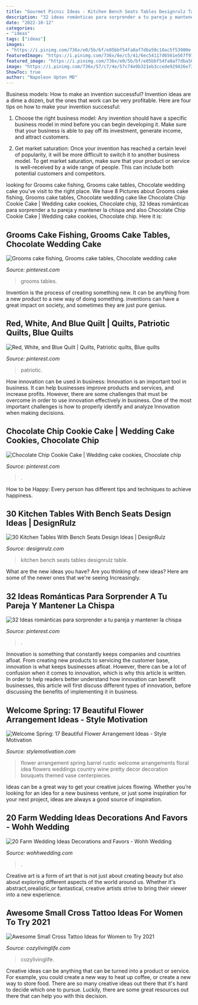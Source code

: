 ```yaml
---
title: "Gourmet Picnic Ideas - Kitchen Bench Seats Tables Designrulz Table"
description: "32 ideas románticas para sorprender a tu pareja y mantener la chispa"
date: "2022-10-12"
categories:
- "ideas"
tags: ["ideas"]
images:
- "https://i.pinimg.com/736x/e0/5b/bf/e05bbf54fa8af7dba50c10ac5f53900e.jpg"
featuredImage: "https://i.pinimg.com/736x/6e/c5/41/6ec54117d6561e567f97a94ecf93e715.jpg"
featured_image: "https://i.pinimg.com/736x/e0/5b/bf/e05bbf54fa8af7dba50c10ac5f53900e.jpg"
image: "https://i.pinimg.com/736x/57/c7/4e/57c74e9b321eb3ccede929426e736bd7.jpg"
ShowToc: true
author: "Napoleon Upton MD"
---
```



Business models: How to make an invention successful?
Invention ideas are a dime a dozen, but the ones that work can be very profitable. Here are four tips on how to make your invention successful:
1. Choose the right business model: Any invention should have a specific business model in mind before you can begin developing it. Make sure that your business is able to pay off its investment, generate income, and attract customers.

2. Get market saturation: Once your invention has reached a certain level of popularity, it will be more difficult to switch it to another business model. To get market saturation, make sure that your product or service is well-received by a wide range of people. This can include both potential customers and competitors.


	

		
looking for Grooms cake fishing, Grooms cake tables, Chocolate wedding cake you've visit to the right place. We have 8 Pictures about Grooms cake fishing, Grooms cake tables, Chocolate wedding cake like Chocolate Chip Cookie Cake | Wedding cake cookies, Chocolate chip, 32 Ideas románticas para sorprender a tu pareja y mantener la chispa and also Chocolate Chip Cookie Cake | Wedding cake cookies, Chocolate chip. Here it is:
		
    
## Grooms Cake Fishing, Grooms Cake Tables, Chocolate Wedding Cake

<img loading=lazy src="https://i.pinimg.com/736x/e0/5b/bf/e05bbf54fa8af7dba50c10ac5f53900e.jpg" onerror="this.onerror=null;this.src='https://tse1.mm.bing.net/th?id=OIP.VaxkzES8pgiUMmXbC9JM_AHaJ3&amp;pid=15.1';" alt="Grooms cake fishing, Grooms cake tables, Chocolate wedding cake">

_Source: pinterest.com_

>grooms tables. 

	

Invention is the process of creating something new. It can be anything from a new product to a new way of doing something. inventions can have a great impact on society, and sometimes they are just pure genius.

    
## Red, White, And Blue Quilt | Quilts, Patriotic Quilts, Blue Quilts

<img loading=lazy src="https://i.pinimg.com/736x/c7/8e/84/c78e846af591b175ed3331f0740ac8db.jpg" onerror="this.onerror=null;this.src='https://tse1.mm.bing.net/th?id=OIP.PG8PBec6KVSQvxvyPameRAHaJ3&amp;pid=15.1';" alt="Red, White, and Blue Quilt | Quilts, Patriotic quilts, Blue quilts">

_Source: pinterest.com_

>patriotic. 

	

How innovation can be used in business:
Innovation is an important tool in business. It can help businesses improve products and services, and increase profits. However, there are some challenges that must be overcome in order to use innovation effectively in business. One of the most important challenges is how to properly identify and analyze Innovation when making decisions.

    
## Chocolate Chip Cookie Cake | Wedding Cake Cookies, Chocolate Chip

<img loading=lazy src="https://i.pinimg.com/736x/6e/c5/41/6ec54117d6561e567f97a94ecf93e715.jpg" onerror="this.onerror=null;this.src='https://tse3.mm.bing.net/th?id=OIP.Q6KkQeOSRbw3h_DOrAzVSgHaJ3&amp;pid=15.1';" alt="Chocolate Chip Cookie Cake | Wedding cake cookies, Chocolate chip">

_Source: pinterest.com_

>. 

	

How to be Happy: Every person has different tips and techniques to achieve happiness.
 

    
## 30 Kitchen Tables With Bench Seats Design Ideas | DesignRulz

<img loading=lazy src="http://cdn.designrulz.com/wp-content/uploads/2015/01/home.jpg" onerror="this.onerror=null;this.src='https://tse2.mm.bing.net/th?id=OIP.CuayAPu83fF4tr5DRX1gAwHaI4&amp;pid=15.1';" alt="30 Kitchen Tables With Bench Seats Design Ideas | DesignRulz">

_Source: designrulz.com_

>kitchen bench seats tables designrulz table. 

	

What are the new ideas you have?
Are you thinking of new ideas? Here are some of the newer ones that we're seeing Increasingly.

    
## 32 Ideas Románticas Para Sorprender A Tu Pareja Y Mantener La Chispa

<img loading=lazy src="https://i.pinimg.com/736x/57/c7/4e/57c74e9b321eb3ccede929426e736bd7.jpg" onerror="this.onerror=null;this.src='https://tse3.mm.bing.net/th?id=OIP.-_KTkXszOqgnKRpt108xXAHaFh&amp;pid=15.1';" alt="32 Ideas románticas para sorprender a tu pareja y mantener la chispa">

_Source: pinterest.com_

>. 

	

Innovation is something that constantly keeps companies and countries afloat. From creating new products to servicing the customer base, innovation is what keeps businesses afloat. However, there can be a lot of confusion when it comes to innovation, which is why this article is written. In order to help readers better understand how innovation can benefit businesses, this article will first discuss different types of innovation, before discussing the benefits of implementing it in business.

    
## Welcome Spring: 17 Beautiful Flower Arrangement Ideas - Style Motivation

<img loading=lazy src="https://cdn.homebnc.com/homeimg/2017/02/13-flower-arrangement-ideas-homebnc.jpg" onerror="this.onerror=null;this.src='https://tse1.mm.bing.net/th?id=OIP.gnNWnj3E6zW6JIL_r72uPwHaLG&amp;pid=15.1';" alt="Welcome Spring: 17 Beautiful Flower Arrangement Ideas - Style Motivation">

_Source: stylemotivation.com_

>flower arrangement spring barrel rustic welcome arrangements floral idea flowers weddings country wine pretty decor decoration bouquets themed vase centerpieces. 

	

Ideas can be a great way to get your creative juices flowing. Whether you’re looking for an idea for a new business venture, or just some inspiration for your next project, ideas are always a good source of inspiration.

    
## 20 Farm Wedding Ideas Decorations And Favors - Wohh Wedding

<img loading=lazy src="https://www.wohhwedding.com/wp-content/uploads/2016/04/Rustic-Farm-Wedding-Ideas-1-683x1024.jpg" onerror="this.onerror=null;this.src='https://tse1.mm.bing.net/th?id=OIP.aJhs-c0DrN7xrSRORsuSqAHaLG&amp;pid=15.1';" alt="20 Farm Wedding Ideas Decorations and Favors - Wohh Wedding">

_Source: wohhwedding.com_

>. 

	

Creative art is a form of art that is not just about creating beauty but also about exploring different aspects of the world around us. Whether it's abstract,orealistic,or fantastical, creative artists strive to bring their viewer into a new experience.

    
## Awesome Small Cross Tattoo Ideas For Women To Try 2021

<img loading=lazy src="https://cozylivinglife.com/wp-content/uploads/2021/06/12-2-683x1024.jpg" onerror="this.onerror=null;this.src='https://tse3.mm.bing.net/th?id=OIP.HYp0JURUXOsagQytpHmnCwHaLG&amp;pid=15.1';" alt="Awesome Small Cross Tattoo Ideas for Women to Try 2021">

_Source: cozylivinglife.com_

>cozylivinglife. 

	

Creative ideas can be anything that can be turned into a product or service. For example, you could create a new way to heat up coffee, or create a new way to store food. There are so many creative ideas out there that it's hard to decide which one to pursue. Luckily, there are some great resources out there that can help you with this decision.

